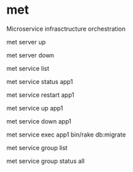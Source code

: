 # met
Microservice infrasctructure orchestration

met server up

met server down

met service list

met service status app1

met service restart app1

met service up app1

met service down app1

met service exec app1 bin/rake db:migrate

met service group list

met service group status all
